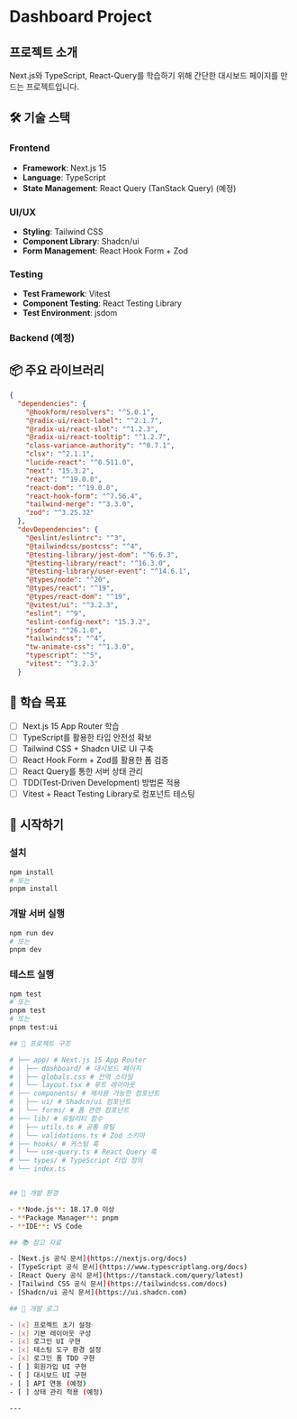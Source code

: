 # Dashboard Project

## 프로젝트 소개

Next.js와 TypeScript, React-Query를 학습하기 위해 간단한 대시보드 페이지를 만드는 프로젝트입니다.

## 🛠 기술 스택

### Frontend

- **Framework**: Next.js 15
- **Language**: TypeScript
- **State Management**: React Query (TanStack Query) (예정)

### UI/UX

- **Styling**: Tailwind CSS
- **Component Library**: Shadcn/ui
- **Form Management**: React Hook Form + Zod

### Testing

- **Test Framework**: Vitest
- **Component Testing**: React Testing Library
- **Test Environment**: jsdom

### Backend (예정)

<!--
- **Runtime**: Node.js
- **API**: RESTful API 또는 GraphQL (미정)
-->

## 📦 주요 라이브러리

```json
{
  "dependencies": {
    "@hookform/resolvers": "^5.0.1",
    "@radix-ui/react-label": "^2.1.7",
    "@radix-ui/react-slot": "^1.2.3",
    "@radix-ui/react-tooltip": "^1.2.7",
    "class-variance-authority": "^0.7.1",
    "clsx": "^2.1.1",
    "lucide-react": "^0.511.0",
    "next": "15.3.2",
    "react": "^19.0.0",
    "react-dom": "^19.0.0",
    "react-hook-form": "^7.56.4",
    "tailwind-merge": "^3.3.0",
    "zod": "^3.25.32"
  },
  "devDependencies": {
    "@eslint/eslintrc": "^3",
    "@tailwindcss/postcss": "^4",
    "@testing-library/jest-dom": "^6.6.3",
    "@testing-library/react": "^16.3.0",
    "@testing-library/user-event": "^14.6.1",
    "@types/node": "^20",
    "@types/react": "^19",
    "@types/react-dom": "^19",
    "@vitest/ui": "^3.2.3",
    "eslint": "^9",
    "eslint-config-next": "15.3.2",
    "jsdom": "^26.1.0",
    "tailwindcss": "^4",
    "tw-animate-css": "^1.3.0",
    "typescript": "^5",
    "vitest": "^3.2.3"
  }
```

## 🎯 학습 목표

- [ ] Next.js 15 App Router 학습
- [ ] TypeScript를 활용한 타입 안전성 확보
- [ ] Tailwind CSS + Shadcn UI로 UI 구축
- [ ] React Hook Form + Zod를 활용한 폼 검증
- [ ] React Query를 통한 서버 상태 관리
- [ ] TDD(Test-Driven Development) 방법론 적용
- [ ] Vitest + React Testing Library로 컴포넌트 테스팅

## 🚀 시작하기

### 설치

```bash
npm install
# 또는
pnpm install
```

### 개발 서버 실행

```bash
npm run dev
# 또는
pnpm dev
```

### 테스트 실행

```bash
npm test
# 또는
pnpm test
# 또는
pnpm test:ui

## 📁 프로젝트 구조

# ├── app/ # Next.js 15 App Router
# │ ├── dashboard/ # 대시보드 페이지
# │ ├── globals.css # 전역 스타일
# │ └── layout.tsx # 루트 레이아웃
# ├── components/ # 재사용 가능한 컴포넌트
# │ ├── ui/ # Shadcn/ui 컴포넌트
# │ └── forms/ # 폼 관련 컴포넌트
# ├── lib/ # 유틸리티 함수
# │ ├── utils.ts # 공통 유틸
# │ └── validations.ts # Zod 스키마
# ├── hooks/ # 커스텀 훅
# │ └── use-query.ts # React Query 훅
# └── types/ # TypeScript 타입 정의
# └── index.ts


## 🔧 개발 환경

- **Node.js**: 18.17.0 이상
- **Package Manager**: pnpm
- **IDE**: VS Code

## 📚 참고 자료

- [Next.js 공식 문서](https://nextjs.org/docs)
- [TypeScript 공식 문서](https://www.typescriptlang.org/docs)
- [React Query 공식 문서](https://tanstack.com/query/latest)
- [Tailwind CSS 공식 문서](https://tailwindcss.com/docs)
- [Shadcn/ui 공식 문서](https://ui.shadcn.com)

## 📝 개발 로그

- [x] 프로젝트 초기 설정
- [x] 기본 레이아웃 구성
- [x] 로그인 UI 구현
- [x] 테스팅 도구 환경 설정
- [x] 로그인 폼 TDD 구현
- [ ] 회원가입 UI 구현
- [ ] 대시보드 UI 구현
- [ ] API 연동 (예정)
- [ ] 상태 관리 적용 (예정)

---
```
